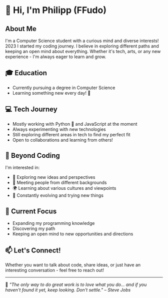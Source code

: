 # 👋 Hi, I'm Philipp (FFudo)

## About Me
I'm a Computer Science student with a curious mind and diverse interests! 2023 I started my coding journey. I believe in exploring different paths and keeping an open mind about everything. Whether it's tech, arts, or any new experience - I'm always eager to learn and grow.

## 🎓 Education
- Currently pursuing a degree in Computer Science
- Learning something new every day! 🌱

## 💻 Tech Journey
- Mostly working with Python 🐍 and JavaScript at the moment
- Always experimenting with new technologies
- Still exploring different areas in tech to find my perfect fit
- Open to collaborations and learning from others!

## 🌈 Beyond Coding
I'm interested in:
- 💭 Exploring new ideas and perspectives
- 🤝 Meeting people from different backgrounds
- 🌍 Learning about various cultures and viewpoints
- 🔄 Constantly evolving and trying new things

## 🎯 Current Focus
- Expanding my programming knowledge
- Discovering my path 
- Keeping an open mind to new opportunities and directions

## 📫 Let's Connect!
Whether you want to talk about code, share ideas, or just have an interesting conversation - feel free to reach out!

---
🌟 *"The only way to do great work is to love what you do... and if you haven't found it yet, keep looking. Don't settle." – Steve Jobs*
